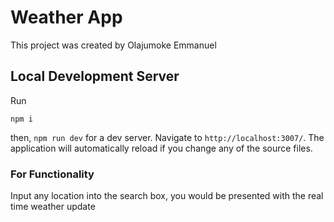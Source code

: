 # Weather App

This project was created by Olajumoke Emmanuel

## Local Development Server

Run

```
npm i
```

then, `npm run dev` for a dev server. Navigate to `http://localhost:3007/`. The application will automatically reload if you change any of the source files.

### For Functionality

Input any location into the search box, you would be presented with the real time weather update
